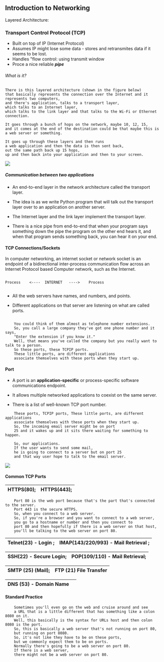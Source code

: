 ## Introduction to Networking

Layered Architecture:

### Transport Control Protocol (TCP)

- Built on top of IP (Internet Protocol)
- Assumes IP might lose some data - stores and retransmites data if it seems to be lost.
- Handles "flow control: using transmit window
- Proce a nice reliable <strong><i>pipe</i></strong>



###### What is it?

``` 
There is this layered architecture (shown in the figure below)
that basically represents the connection over the Internet and it represents two computers,
and there's application, talks to a transport layer,
which talks to an Internet layer,
which talks to the link layer and that talks to the Wi-Fi or Ethernet connection.

It goes through a bunch of hops on the network, maybe 10, 12, 15, 
and it comes at the end of the destination could be that maybe this is a web server or something.

It goes up through these layers and then runs
a web application and then the data is then sent back,
out the same path back up 15 hops,
up and then back into your application and then to your screen.
```




![](./images/IP_stack_connections.png)


##### Communication between two applications

- An end-to-end layer in the network architecture called the transport layer.

- The idea is as we write Python program that will talk out the transport layer over to an application on another server. 

- The Internet layer and the link layer implement the transport layer.

- There is a nice pipe from end-to-end that when your program says something down the pipe the program on the other end hears it, and when that program sends something back, you can hear it on your end. 



#### TCP Connections/Sockets

In computer networking, an internet socket or network socket is an endpoint of a bidirectional inter-process communication flow across an Internet Protocol based Computer network, such as the Internet.

```

Process    <----  INTERNET   ---->    Process


```

- All the web servers have names, and numbers, and points. 

- Different applications on that server are listening on what are called ports. 

```

    You could think of them almost as telephone number extensions.
    So, you call a large company they've got one phone number and it says,
    "Enter the extension if you know it."
    Well, that means you've called the company but you really want to talk to a person.
    So these ports, these TCPIP ports.
    These little ports, are different applications
    associate themselves with these ports when they start up. 

```

#### Port

- A port is an <strong>application-specific</strong> or process-specific software communications endpoint.

- It allows multiple networked applications to coexist on the same server.

- There is a list of well-known TCP port number.


```
    These ports, TCPIP ports, These little ports, are different applications
    associate themselves with these ports when they start up.
    So, the incoming email server might be on port
    25 and it wakes up and it sits there waiting for something to happen.

    So, our applications.
    If the user wants to send some mail,
    he is going to connect to a server but on port 25
    and that way user hope to talk to the email server. 

```

![](./images/ports.png)




#### Common TCP Ports



| HTTPS(80); |  HTTPS(443); |
|-	|-	|


```
    Port 80 is the web port because that's the part that's connected to the server.
    Port 443 is the secure HTTPS.
    So, when you connect to a web server.
    So, if you're a browser and you want to connect to a web server,
    you go to a hostname or number and then you connect to
    port 80 and then hopefully if there is a web server on that host,
    you'll be talking to the web server on port 80. 

```



| Telnet(23) - Login 	; |  IMAP(143/220/993) - Mail Retrieval ; 	|
|-	|-	|

|SSH(22) - Secure Login;	| POP(109/110) - Mail Retrieval;	|
|-	|-	|



| SMTP (25)	 (Mail); |	FTP (21) File Transfer|
|-	|-	|


| DNS (53) - Domain Name	|	|
|-	|-	|


#### Standard Practice


```
    Sometimes you'll even go on the web and cruise around and see
    a URL that is a little different that has something like a colon 8080 on it.
    Well, this basically is the syntax for URLs host and then colon 8080 is the port.
    So, this is basically a web server that's not running on port 80,
    but running on port 8080.
    So, it's not like they have to be on these ports,
    but we commonly expect them to be on ports.
    Normally there's going to be a web server on port 80.
    If there is a web server,
    there might not be a web server on port 80. 

```
